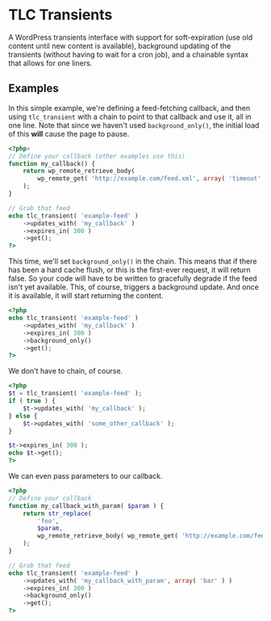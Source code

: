 # TLC Transients

A WordPress transients interface with support for soft-expiration (use old content until new content is available), background updating of the transients (without having to wait for a cron job), and a chainable syntax that allows for one liners.

## Examples

In this simple example, we're defining a feed-fetching callback, and then using `tlc_transient` with a chain to point to that callback and use it, all in one line. Note that since we haven't used `background_only()`, the initial load of this **will** cause the page to pause.

```php
<?php>
// Define your callback (other examples use this)
function my_callback() {
	return wp_remote_retrieve_body(
		wp_remote_get( 'http://example.com/feed.xml', array( 'timeout' => 30 ) )
	);
}

// Grab that feed
echo tlc_transient( 'example-feed' )
	->updates_with( 'my_callback' )
	->expires_in( 300 )
	->get();
?>
```
This time, we'll set `background_only()` in the chain. This means that if there has been a hard cache flush, or this is the first-ever request, it will return false. So your code will have to be written to gracefully degrade if the feed isn't yet available. This, of course, triggers a background update. And once it is available, it will start returning the content.

```php
<?php
echo tlc_transient( 'example-feed' )
	->updates_with( 'my_callback' )
	->expires_in( 300 )
	->background_only()
	->get();
?>
```

We don't have to chain, of course.

```php
<?php
$t = tlc_transient( 'example-feed' );
if ( true ) {
	$t->updates_with( 'my_callback' );
} else {
	$t->updates_with( 'some_other_callback' );
}

$t->expires_in( 300 );
echo $t->get();
?>
```
We can even pass parameters to our callback.

```php
<?php
// Define your callback
function my_callback_with_param( $param ) {
	return str_replace(
		'foo',
		$param,
		wp_remote_retrieve_body( wp_remote_get( 'http://example.com/feed.xml', array( 'timeout' => 30 ) ) ),
	);
}

// Grab that feed
echo tlc_transient( 'example-feed' )
	->updates_with( 'my_callback_with_param', array( 'bar' ) )
	->expires_in( 300 )
	->background_only()
	->get();
?>
```